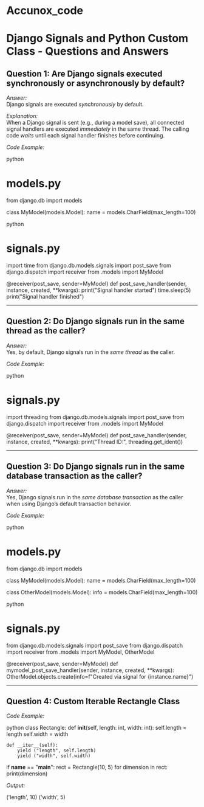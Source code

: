 # Accunox_code

# Django Signals and Python Custom Class - Questions and Answers

## Question 1: Are Django signals executed synchronously or asynchronously by default?

*Answer:*  
Django signals are executed *synchronously* by default.

*Explanation:*  
When a Django signal is sent (e.g., during a model save), all connected signal handlers are executed *immediately* in the same thread. The calling code *waits* until each signal handler finishes before continuing.

*Code Example:*

python
# models.py
from django.db import models

class MyModel(models.Model):
    name = models.CharField(max_length=100)


python
# signals.py
import time
from django.db.models.signals import post_save
from django.dispatch import receiver
from .models import MyModel

@receiver(post_save, sender=MyModel)
def post_save_handler(sender, instance, created, **kwargs):
    print("Signal handler started")
    time.sleep(5)
    print("Signal handler finished")


---

## Question 2: Do Django signals run in the same thread as the caller?

*Answer:*  
Yes, by default, Django signals run in the *same thread* as the caller.

*Code Example:*

python
# signals.py
import threading
from django.db.models.signals import post_save
from django.dispatch import receiver
from .models import MyModel

@receiver(post_save, sender=MyModel)
def post_save_handler(sender, instance, created, **kwargs):
    print("Thread ID:", threading.get_ident())


---

## Question 3: Do Django signals run in the same database transaction as the caller?

*Answer:*  
Yes, Django signals run in the *same database transaction* as the caller when using Django’s default transaction behavior.

*Code Example:*

python
# models.py
from django.db import models

class MyModel(models.Model):
    name = models.CharField(max_length=100)

class OtherModel(models.Model):
    info = models.CharField(max_length=100)


python
# signals.py
from django.db.models.signals import post_save
from django.dispatch import receiver
from .models import MyModel, OtherModel

@receiver(post_save, sender=MyModel)
def mymodel_post_save_handler(sender, instance, created, **kwargs):
    OtherModel.objects.create(info=f"Created via signal for {instance.name}")


---

## Question 4: Custom Iterable Rectangle Class

*Code Example:*

python
class Rectangle:
    def __init__(self, length: int, width: int):
        self.length = length
        self.width = width

    def __iter__(self):
        yield ("length", self.length)
        yield ("width", self.width)

if __name__ == "__main__":
    rect = Rectangle(10, 5)
    for dimension in rect:
        print(dimension)


*Output:*

('length', 10)
('width', 5)
